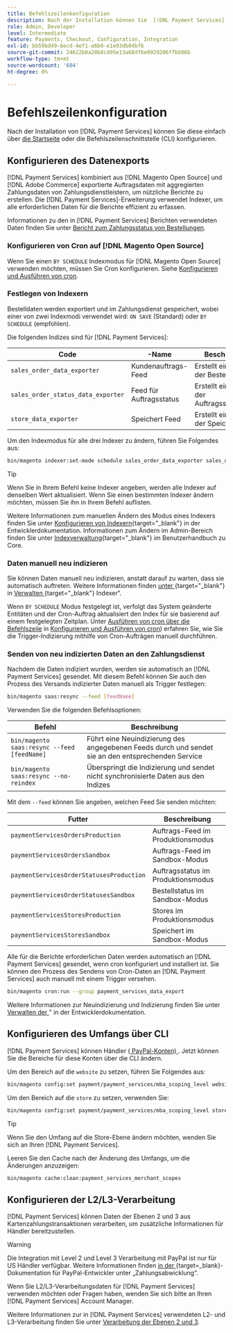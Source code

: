 ```yaml
---
title: Befehlszeilenkonfiguration
description: Nach der Installation können Sie  [!DNL Payment Services]  über die Befehlszeilenschnittstelle (CLI) konfigurieren.
role: Admin, Developer
level: Intermediate
feature: Payments, Checkout, Configuration, Integration
exl-id: bb59bd49-6ecd-4ef1-a6b9-e1e93db04bf6
source-git-commit: 24622b8a20b8cd95e13a68df6e0929206ffbb06b
workflow-type: tm+mt
source-wordcount: '604'
ht-degree: 0%

---
```


# Befehlszeilenkonfiguration

Nach der Installation von [!DNL Payment Services] können Sie diese einfach über [die Startseite](payments-home.md) oder die Befehlszeilenschnittstelle (CLI) konfigurieren.

## Konfigurieren des Datenexports

[!DNL Payment Services] kombiniert aus [!DNL Magento Open Source] und [!DNL Adobe Commerce] exportierte Auftragsdaten mit aggregierten Zahlungsdaten von Zahlungsdienstleistern, um nützliche Berichte zu erstellen. Die [!DNL Payment Services]-Erweiterung verwendet Indexer, um alle erforderlichen Daten für die Berichte effizient zu erfassen.

Informationen zu den in [!DNL Payment Services] Berichten verwendeten Daten finden Sie unter [Bericht zum Zahlungsstatus von Bestellungen](order-payment-status.md#data-used-in-the-report).

### Konfigurieren von Cron auf [!DNL Magento Open Source]

Wenn Sie einen `BY SCHEDULE` Indexmodus für [!DNL Magento Open Source] verwenden möchten, müssen Sie Cron konfigurieren. Siehe [Konfigurieren und Ausführen von cron](https://experienceleague.adobe.com/de/docs/commerce-operations/configuration-guide/cli/configure-cron-jobs).

### Festlegen von Indexern

Bestelldaten werden exportiert und im Zahlungsdienst gespeichert, wobei einer von zwei Indexmodi verwendet wird: `ON SAVE` (Standard) oder `BY SCHEDULE` (empfohlen).

Die folgenden Indizes sind für [!DNL Payment Services]:

| Code | -Name | Beschreibung |
|    ---    |  ---  |  ---  |
| `sales_order_data_exporter` | Kundenauftrags-Feed | Erstellt einen Index der Bestelldaten |
| `sales_order_status_data_exporter` | Feed für Auftragsstatus | Erstellt einen Index der Auftragsstatusdaten |
| `store_data_exporter` | Speichert Feed | Erstellt einen Index der Speicherdaten |

Um den Indexmodus für alle drei Indexer zu ändern, führen Sie Folgendes aus:

```bash
bin/magento indexer:set-mode schedule sales_order_data_exporter sales_order_status_data_exporter store_data_exporter
```

>[!TIP]
>
>Wenn Sie in Ihrem Befehl keine Indexer angeben, werden alle Indexer auf denselben Wert aktualisiert. Wenn Sie einen bestimmten Indexer ändern möchten, müssen Sie ihn in Ihrem Befehl auflisten.

Weitere Informationen zum manuellen Ändern des Modus eines Indexers finden Sie unter [Konfigurieren von Indexern](https://experienceleague.adobe.com/de/docs/commerce-operations/configuration-guide/cli/manage-indexers#configure-indexers){target="_blank"} in der Entwicklerdokumentation. Informationen zum Ändern im Admin-Bereich finden Sie unter [Indexverwaltung](https://experienceleague.adobe.com/de/docs/commerce-admin/systems/tools/index-management#change-the-index-mode){target="_blank"} im Benutzerhandbuch zu Core.

### Daten manuell neu indizieren

Sie können Daten manuell neu indizieren, anstatt darauf zu warten, dass sie automatisch auftreten. Weitere Informationen finden [ unter ](https://experienceleague.adobe.com/de/docs/commerce-operations/configuration-guide/cli/manage-indexers#reindex){target="_blank"} in [Verwalten ](https://experienceleague.adobe.com/de/docs/commerce-operations/configuration-guide/cli/manage-indexers){target="_blank"} Indexer“.

Wenn `BY SCHEDULE` Modus festgelegt ist, verfolgt das System geänderte Entitäten und der Cron-Auftrag aktualisiert den Index für sie basierend auf einem festgelegten Zeitplan. Unter [Ausführen von cron über die Befehlszeile](https://experienceleague.adobe.com/de/docs/commerce-operations/configuration-guide/cli/configure-cron-jobs#config-cli-cron-group-run) in [Konfigurieren und Ausführen von cron](https://experienceleague.adobe.com/de/docs/commerce-operations/configuration-guide/cli/configure-cron-jobs)) erfahren Sie, wie Sie die Trigger-Indizierung mithilfe von Cron-Aufträgen manuell durchführen.

### Senden von neu indizierten Daten an den Zahlungsdienst

Nachdem die Daten indiziert wurden, werden sie automatisch an [!DNL Payment Services] gesendet. Mit diesem Befehl können Sie auch den Prozess des Versands indizierter Daten manuell als Trigger festlegen:

```bash
bin/magento saas:resync --feed [feedName]
```

Verwenden Sie die folgenden Befehlsoptionen:

| Befehl | Beschreibung |
|  ---  |  ---  |
| `bin/magento saas:resync --feed [feedName]` | Führt eine Neuindizierung des angegebenen Feeds durch und sendet sie an den entsprechenden Service |
| `bin/magento saas:resync --no-reindex` | Überspringt die Indizierung und sendet nicht synchronisierte Daten aus den Indizes |

Mit dem `--feed` können Sie angeben, welchen Feed Sie senden möchten:

| Futter | Beschreibung |
|  ---  |  ---  |
| `paymentServicesOrdersProduction` | Auftrags-Feed im Produktionsmodus |
| `paymentServicesOrdersSandbox` | Auftrags-Feed im Sandbox-Modus |
| `paymentServicesOrderStatusesProduction` | Auftragsstatus im Produktionsmodus |
| `paymentServicesOrderStatusesSandbox` | Bestellstatus im Sandbox-Modus |
| `paymentServicesStoresProduction` | Stores im Produktionsmodus |
| `paymentServicesStoresSandbox` | Speichert im Sandbox-Modus |

Alle für die Berichte erforderlichen Daten werden automatisch an [!DNL Payment Services] gesendet, wenn cron konfiguriert und installiert ist. Sie können den Prozess des Sendens von Cron-Daten an [!DNL Payment Services] auch manuell mit einem Trigger versehen.

```bash
bin/magento cron:run --group payment_services_data_export
```

Weitere Informationen zur Neuindizierung und Indizierung finden Sie unter [Verwalten der ](https://experienceleague.adobe.com/de/docs/commerce-operations/configuration-guide/cli/manage-indexers)&quot; in der Entwicklerdokumentation.

## Konfigurieren des Umfangs über CLI

[!DNL Payment Services] können Händler ([ PayPal-Konten) ](settings.md#use-multiple-paypal-accounts). Jetzt können Sie die Bereiche für diese Konten über die CLI ändern.

Um den Bereich auf die `website` zu setzen, führen Sie Folgendes aus:

```bash
bin/magento config:set payment/payment_services/mba_scoping_level website
```

Um den Bereich auf die `store` zu setzen, verwenden Sie:

```bash
bin/magento config:set payment/payment_services/mba_scoping_level store
```

>[!TIP]
>
> Wenn Sie den Umfang auf die Store-Ebene ändern möchten, wenden Sie sich an Ihren [!DNL Payment Services].

Leeren Sie den Cache nach der Änderung des Umfangs, um die Änderungen anzuzeigen:

```bash
bin/magento cache:clean:payment_services_merchant_scopes
```

## Konfigurieren der L2/L3-Verarbeitung

[!DNL Payment Services] können Daten der Ebenen 2 und 3 aus Kartenzahlungstransaktionen verarbeiten, um zusätzliche Informationen für Händler bereitzustellen.

>[!WARNING]
>
> Die Integration mit Level 2 und Level 3 Verarbeitung mit PayPal ist nur für US Händler verfügbar. Weitere Informationen finden [ in der ](https://developer.paypal.com/docs/checkout/advanced/processing/){target=_blank}-Dokumentation für PayPal-Entwickler unter „Zahlungsabwicklung“.

Wenn Sie L2/L3-Verarbeitungsdaten für [!DNL Payment Services] verwenden möchten oder Fragen haben, wenden Sie sich bitte an Ihren [!DNL Payment Services] Account Manager.

Weitere Informationen zur in [!DNL Payment Services] verwendeten L2- und L3-Verarbeitung finden Sie unter [Verarbeitung der Ebenen 2 und 3](levels-card-payment-transactions.md).
